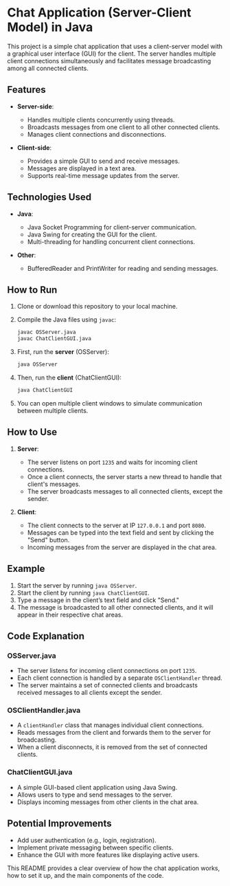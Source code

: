 
# Chat Application (Server-Client Model) in Java

This project is a simple chat application that uses a client-server model with a graphical user interface (GUI) for the client. The server handles multiple client connections simultaneously and facilitates message broadcasting among all connected clients.

## Features

- **Server-side**:
  - Handles multiple clients concurrently using threads.
  - Broadcasts messages from one client to all other connected clients.
  - Manages client connections and disconnections.

- **Client-side**:
  - Provides a simple GUI to send and receive messages.
  - Messages are displayed in a text area.
  - Supports real-time message updates from the server.

## Technologies Used

- **Java**:
  - Java Socket Programming for client-server communication.
  - Java Swing for creating the GUI for the client.
  - Multi-threading for handling concurrent client connections.

- **Other**:
  - BufferedReader and PrintWriter for reading and sending messages.

## How to Run

1. Clone or download this repository to your local machine.
2. Compile the Java files using `javac`:
   ```bash
   javac OSServer.java
   javac ChatClientGUI.java
   ```
3. First, run the **server** (OSServer):
   ```bash
   java OSServer
   ```
4. Then, run the **client** (ChatClientGUI):
   ```bash
   java ChatClientGUI
   ```

5. You can open multiple client windows to simulate communication between multiple clients.

## How to Use

1. **Server**:
   - The server listens on port `1235` and waits for incoming client connections.
   - Once a client connects, the server starts a new thread to handle that client's messages.
   - The server broadcasts messages to all connected clients, except the sender.

2. **Client**:
   - The client connects to the server at IP `127.0.0.1` and port `8080`.
   - Messages can be typed into the text field and sent by clicking the "Send" button.
   - Incoming messages from the server are displayed in the chat area.

## Example

1. Start the server by running `java OSServer`.
2. Start the client by running `java ChatClientGUI`.
3. Type a message in the client’s text field and click "Send."
4. The message is broadcasted to all other connected clients, and it will appear in their respective chat areas.

## Code Explanation

### **OSServer.java**
- The server listens for incoming client connections on port `1235`.
- Each client connection is handled by a separate `OSClientHandler` thread.
- The server maintains a set of connected clients and broadcasts received messages to all clients except the sender.

### **OSClientHandler.java**
- A `clientHandler` class that manages individual client connections.
- Reads messages from the client and forwards them to the server for broadcasting.
- When a client disconnects, it is removed from the set of connected clients.

### **ChatClientGUI.java**
- A simple GUI-based client application using Java Swing.
- Allows users to type and send messages to the server.
- Displays incoming messages from other clients in the chat area.

## Potential Improvements

- Add user authentication (e.g., login, registration).
- Implement private messaging between specific clients.
- Enhance the GUI with more features like displaying active users.


This README provides a clear overview of how the chat application works, how to set it up, and the main components of the code.
